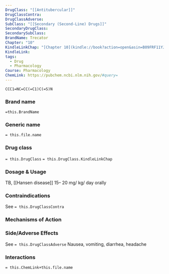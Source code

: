 ```yaml
---
DrugClass: "[[Antitubercular]]"
DrugClassContra: 
DrugClassAdverse: 
SubClass: "[[Secondary (Second-Line) Drugs]]"
SecondaryDrugClass: 
SecondarySubClass: 
BrandName: Trecator
Chapter: "10"
KindleLinkChap: "[Chapter 10](kindle://book?action=open&asin=B09FRF11YJ&location=5128)"
KindleLink: 
tags:
  - Drug
  - Pharmacology
Course: Pharmacology
ChemLink: https://pubchem.ncbi.nlm.nih.gov/#query=
---
```

```smiles
CCC1=NC=CC(=C1)C(=S)N
```

### Brand name
`=this.BrandName`
### Generic name
`= this.file.name`

### Drug class 
`= this.DrugClass`
	`= this.DrugClass.KindleLinkChap`

### Dosage & Usage
TB, [[Hansen disease]]
15– 20 mg/ kg/ day orally 

### Contraindications
See `= this.DrugClassContra`

### Mechanisms of Action

### Side/Adverse Effects
See `= this.DrugClassAdverse`
 Nausea, vomiting, diarrhea, headache
 
### Interactions

`= this.ChemLink+this.file.name`

